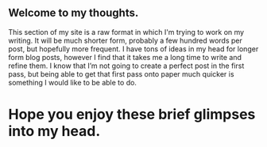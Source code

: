 ## Welcome to my thoughts. 

This section of my site is a raw format in which I'm trying to work on my writing. It will be much shorter form, probably a few hundred words per post, but hopefully more frequent. I have tons of ideas in my head for longer form blog posts, however I find that it takes me a long time to write and refine them. I know that I’m not going to create a perfect post in the first pass, but being able to get that first pass onto paper much quicker is something I would like to be able to do.

# Hope you enjoy these brief glimpses into my head.

